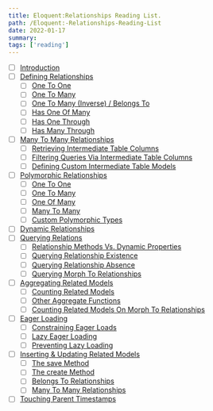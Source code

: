 ```yaml
---
title: Eloquent:Relationships Reading List.
path: /Eloquent:-Relationships-Reading-List
date: 2022-01-17
summary: 
tags: ['reading']
---
```


- [ ] [Introduction](https://laravel.com/docs/8.x/eloquent-relationships#introduction) 
- [ ] [Defining Relationships](https://laravel.com/docs/8.x/eloquent-relationships#defining-relationships) 
	- [ ] [One To One](https://laravel.com/docs/8.x/eloquent-relationships#one-to-one) 
	- [ ] [One To Many](https://laravel.com/docs/8.x/eloquent-relationships#one-to-many) 
	- [ ] [One To Many (Inverse) / Belongs To](https://laravel.com/docs/8.x/eloquent-relationships#one-to-many-inverse) 
	- [ ] [Has One Of Many](https://laravel.com/docs/8.x/eloquent-relationships#has-one-of-many) 
	- [ ] [Has One Through](https://laravel.com/docs/8.x/eloquent-relationships#has-one-through) 
	- [ ] [Has Many Through](https://laravel.com/docs/8.x/eloquent-relationships#has-many-through) 
- [ ] [Many To Many Relationships](https://laravel.com/docs/8.x/eloquent-relationships#many-to-many) 
	- [ ] [Retrieving Intermediate Table Columns](https://laravel.com/docs/8.x/eloquent-relationships#retrieving-intermediate-table-columns) 
	- [ ] [Filtering Queries Via Intermediate Table Columns](https://laravel.com/docs/8.x/eloquent-relationships#filtering-queries-via-intermediate-table-columns) 
	- [ ] [Defining Custom Intermediate Table Models](https://laravel.com/docs/8.x/eloquent-relationships#defining-custom-intermediate-table-models) 
- [ ] [Polymorphic Relationships](https://laravel.com/docs/8.x/eloquent-relationships#polymorphic-relationships) 
	- [ ] [One To One](https://laravel.com/docs/8.x/eloquent-relationships#one-to-one-polymorphic-relations) 
	- [ ] [One To Many](https://laravel.com/docs/8.x/eloquent-relationships#one-to-many-polymorphic-relations) 
	- [ ] [One Of Many](https://laravel.com/docs/8.x/eloquent-relationships#one-of-many-polymorphic-relations) 
	- [ ] [Many To Many](https://laravel.com/docs/8.x/eloquent-relationships#many-to-many-polymorphic-relations) 
	- [ ] [Custom Polymorphic Types](https://laravel.com/docs/8.x/eloquent-relationships#custom-polymorphic-types) 
- [ ] [Dynamic Relationships](https://laravel.com/docs/8.x/eloquent-relationships#dynamic-relationships) 
- [ ] [Querying Relations](https://laravel.com/docs/8.x/eloquent-relationships#querying-relations) 
	- [ ] [Relationship Methods Vs. Dynamic Properties](https://laravel.com/docs/8.x/eloquent-relationships#relationship-methods-vs-dynamic-properties) 
	- [ ] [Querying Relationship Existence](https://laravel.com/docs/8.x/eloquent-relationships#querying-relationship-existence) 
	- [ ] [Querying Relationship Absence](https://laravel.com/docs/8.x/eloquent-relationships#querying-relationship-absence) 
	- [ ] [Querying Morph To Relationships](https://laravel.com/docs/8.x/eloquent-relationships#querying-morph-to-relationships) 
- [ ] [Aggregating Related Models](https://laravel.com/docs/8.x/eloquent-relationships#aggregating-related-models) 
	- [ ] [Counting Related Models](https://laravel.com/docs/8.x/eloquent-relationships#counting-related-models) 
	- [ ] [Other Aggregate Functions](https://laravel.com/docs/8.x/eloquent-relationships#other-aggregate-functions) 
	- [ ] [Counting Related Models On Morph To Relationships](https://laravel.com/docs/8.x/eloquent-relationships#counting-related-models-on-morph-to-relationships) 
- [ ] [Eager Loading](https://laravel.com/docs/8.x/eloquent-relationships#eager-loading) 
	- [ ] [Constraining Eager Loads](https://laravel.com/docs/8.x/eloquent-relationships#constraining-eager-loads) 
	- [ ] [Lazy Eager Loading](https://laravel.com/docs/8.x/eloquent-relationships#lazy-eager-loading) 
	- [ ] [Preventing Lazy Loading](https://laravel.com/docs/8.x/eloquent-relationships#preventing-lazy-loading) 
- [ ] [Inserting & Updating Related Models](https://laravel.com/docs/8.x/eloquent-relationships#inserting-and-updating-related-models) 
	- [ ] [The save Method](https://laravel.com/docs/8.x/eloquent-relationships#the-save-method) 
	- [ ] [The create Method](https://laravel.com/docs/8.x/eloquent-relationships#the-create-method) 
	- [ ] [Belongs To Relationships](https://laravel.com/docs/8.x/eloquent-relationships#updating-belongs-to-relationships) 
	- [ ] [Many To Many Relationships](https://laravel.com/docs/8.x/eloquent-relationships#updating-many-to-many-relationships) 
- [ ] [Touching Parent Timestamps](https://laravel.com/docs/8.x/eloquent-relationships#touching-parent-timestamps) 
